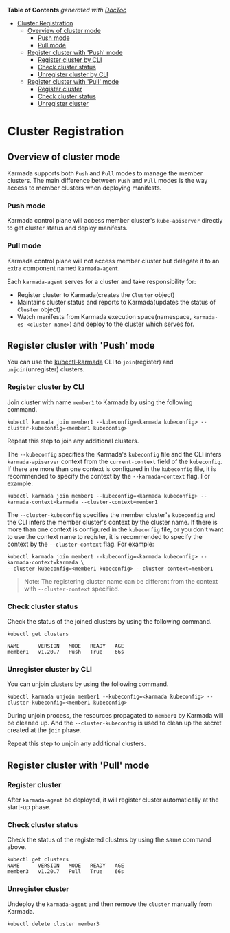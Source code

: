 <!-- START doctoc generated TOC please keep comment here to allow auto update -->
<!-- DON'T EDIT THIS SECTION, INSTEAD RE-RUN doctoc TO UPDATE -->
**Table of Contents**  *generated with [DocToc](https://github.com/thlorenz/doctoc)*

- [Cluster Registration](#cluster-registration)
  - [Overview of cluster mode](#overview-of-cluster-mode)
    - [Push mode](#push-mode)
    - [Pull mode](#pull-mode)
  - [Register cluster with 'Push' mode](#register-cluster-with-push-mode)
    - [Register cluster by CLI](#register-cluster-by-cli)
    - [Check cluster status](#check-cluster-status)
    - [Unregister cluster by CLI](#unregister-cluster-by-cli)
  - [Register cluster with 'Pull' mode](#register-cluster-with-pull-mode)
    - [Register cluster](#register-cluster)
    - [Check cluster status](#check-cluster-status-1)
    - [Unregister cluster](#unregister-cluster)

<!-- END doctoc generated TOC please keep comment here to allow auto update -->

# Cluster Registration

## Overview of cluster mode

Karmada supports both `Push` and `Pull` modes to manage the member clusters.
The main difference between `Push` and `Pull` modes is the way access to member clusters when deploying manifests.

### Push mode
Karmada control plane will access member cluster's `kube-apiserver` directly to get cluster status and deploy manifests.

### Pull mode
Karmada control plane will not access member cluster but delegate it to an extra component named `karmada-agent`.

Each `karmada-agent` serves for a cluster and take responsibility for:
- Register cluster to Karmada(creates the `Cluster` object)
- Maintains cluster status and reports to Karmada(updates the status of `Cluster` object)
- Watch manifests from Karmada execution space(namespace, `karmada-es-<cluster name>`) and deploy to the cluster which serves for.

## Register cluster with 'Push' mode

You can use the [kubectl-karmada](./../installation/install-kubectl-karmada.md) CLI to `join`(register) and `unjoin`(unregister) clusters.

### Register cluster by CLI

Join cluster with name `member1` to Karmada by using the following command.
```
kubectl karmada join member1 --kubeconfig=<karmada kubeconfig> --cluster-kubeconfig=<member1 kubeconfig>
```
Repeat this step to join any additional clusters.

The `--kubeconfig` specifies the Karmada's `kubeconfig` file and the CLI infers `karmada-apiserver` context
from the `current-context` field of the `kubeconfig`. If there are more than one context is configured in
the `kubeconfig` file, it is recommended to specify the context by the `--karmada-context` flag. For example:
```
kubectl karmada join member1 --kubeconfig=<karmada kubeconfig> --karmada-context=karmada --cluster-context=member1
```

The `--cluster-kubeconfig` specifies the member cluster's `kubeconfig` and the CLI infers the member cluster's context
by the cluster name. If there is more than one context is configured in the `kubeconfig` file, or you don't want to use
the context name to register, it is recommended to specify the context by the `--cluster-context` flag. For example:

```
kubectl karmada join member1 --kubeconfig=<karmada kubeconfig> --karmada-context=karmada \
--cluster-kubeconfig=<member1 kubeconfig> --cluster-context=member1
```
> Note: The registering cluster name can be different from the context with `--cluster-context` specified.

### Check cluster status

Check the status of the joined clusters by using the following command.
```
kubectl get clusters

NAME      VERSION   MODE   READY   AGE
member1   v1.20.7   Push   True    66s
```
### Unregister cluster by CLI

You can unjoin clusters by using the following command.
```
kubectl karmada unjoin member1 --kubeconfig=<karmada kubeconfig> --cluster-kubeconfig=<member1 kubeconfig>
```
During unjoin process, the resources propagated to `member1` by Karmada will be cleaned up.
And the `--cluster-kubeconfig` is used to clean up the secret created at the `join` phase.

Repeat this step to unjoin any additional clusters.

## Register cluster with 'Pull' mode

### Register cluster

After `karmada-agent` be deployed, it will register cluster automatically at the start-up phase.

### Check cluster status

Check the status of the registered clusters by using the same command above.
```
kubectl get clusters
NAME      VERSION   MODE   READY   AGE
member3   v1.20.7   Pull   True    66s
```
### Unregister cluster

Undeploy the `karmada-agent` and then remove the `cluster` manually from Karmada.
```
kubectl delete cluster member3
```
